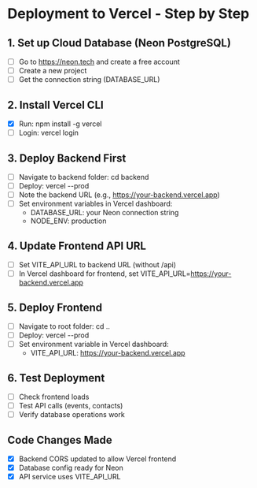 # Deployment to Vercel - Step by Step

## 1. Set up Cloud Database (Neon PostgreSQL)

- [ ] Go to https://neon.tech and create a free account
- [ ] Create a new project
- [ ] Get the connection string (DATABASE_URL)

## 2. Install Vercel CLI

- [x] Run: npm install -g vercel
- [ ] Login: vercel login

## 3. Deploy Backend First

- [ ] Navigate to backend folder: cd backend
- [ ] Deploy: vercel --prod
- [ ] Note the backend URL (e.g., https://your-backend.vercel.app)
- [ ] Set environment variables in Vercel dashboard:
  - DATABASE_URL: your Neon connection string
  - NODE_ENV: production

## 4. Update Frontend API URL

- [ ] Set VITE_API_URL to backend URL (without /api)
- [ ] In Vercel dashboard for frontend, set VITE_API_URL=https://your-backend.vercel.app

## 5. Deploy Frontend

- [ ] Navigate to root folder: cd ..
- [ ] Deploy: vercel --prod
- [ ] Set environment variable in Vercel dashboard:
  - VITE_API_URL: https://your-backend.vercel.app

## 6. Test Deployment

- [ ] Check frontend loads
- [ ] Test API calls (events, contacts)
- [ ] Verify database operations work

## Code Changes Made

- [x] Backend CORS updated to allow Vercel frontend
- [x] Database config ready for Neon
- [x] API service uses VITE_API_URL
